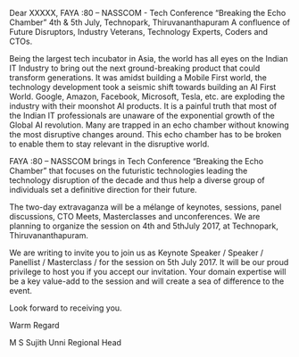 Dear XXXXX,
FAYA :80 – NASSCOM - Tech Conference
“Breaking the Echo Chamber”
4th & 5th July, Technopark, Thiruvananthapuram
A confluence of Future Disruptors, Industry Veterans,
Technology Experts, Coders and CTOs.
 
Being the largest tech incubator in Asia, the world has all eyes on the Indian IT Industry to bring out the next ground-breaking product that could transform generations. It was amidst building a Mobile First world, the technology development took a seismic shift towards building an AI First World. Google, Amazon, Facebook, Microsoft, Tesla, etc. are exploding the industry with their moonshot AI products.
It is a painful truth that most of the Indian IT professionals are unaware of the exponential growth of the Global AI revolution. Many are trapped  in an echo chamber without knowing the most disruptive changes around. This echo chamber has to be broken to enable them to stay relevant in the disruptive world.
 
FAYA :80 – NASSCOM brings in Tech Conference “Breaking the Echo Chamber” that focuses on the futuristic technologies leading the technology disruption of the decade and thus help a diverse group of individuals set a definitive direction for their future.

The two-day extravaganza will be a mélange of keynotes, sessions, panel discussions, CTO Meets, Masterclasses and unconferences. We are planning to organize the session on 4th and 5thJuly 2017, at Technopark, Thiruvananthapuram.
 
We are writing to invite you to join us as Keynote Speaker / Speaker / Panellist / Masterclass / for the session on 5th July 2017. It will be our proud privilege to host you if you accept our invitation. Your domain expertise will be a key value-add to the session and will create a sea of difference to the event.

Look forward to receiving you.
 
Warm Regard
 
M S Sujith Unni
Regional Head
 

